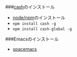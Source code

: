 ###[cash](https://github.com/dthree/cash)のインストール
- [node/npm](https://nodejs.org/en/download/)のインストール
- ```npm install cash -g```
- ```npm install cash-global -g```

###Emacsのインストール
- [spacemacs](http://rare.hateblo.jp/entry/2016/01/21/014109)

